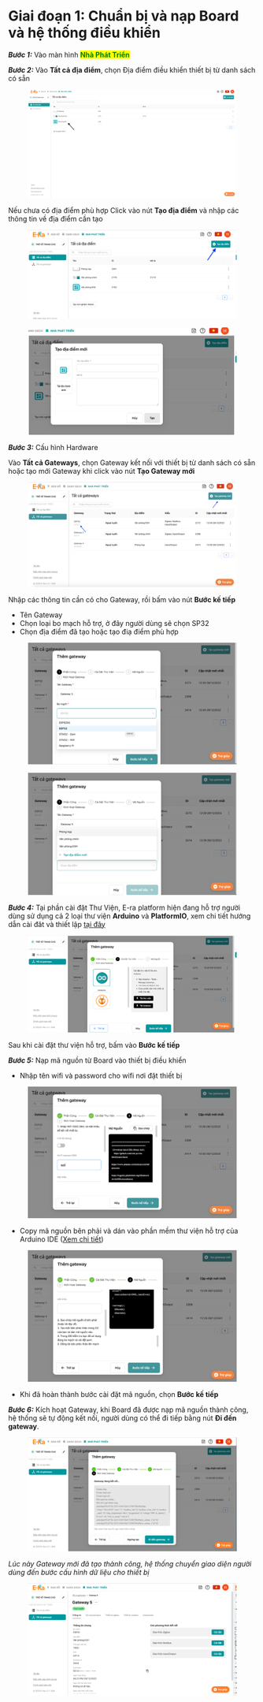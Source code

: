 # Giai đoạn 1: Chuẩn bị và nạp Board và hệ thống điều khiển

_**Bước 1:**_ Vào màn hình <mark style="color:green;">**Nhà Phát Triển**</mark>

_**Bước 2:**_ Vào **Tất cả địa điểm**, chọn Địa điểm điều khiển thiết bị từ danh sách có sẵn&#x20;

<figure><img src="../../../.gitbook/assets/Screen Shot 2022-12-29 at 14.12.41.png" alt=""><figcaption></figcaption></figure>

Nếu chưa có địa điểm phù hợp Click vào nút **Tạo địa điểm** và nhập các thông tin về địa điểm cần tạo

<div>

<figure><img src="../../../.gitbook/assets/Screen Shot 2022-12-29 at 14.16.21.png" alt=""><figcaption></figcaption></figure>

 

<figure><img src="../../../.gitbook/assets/Screen Shot 2022-12-29 at 14.19.01.png" alt=""><figcaption></figcaption></figure>

</div>

_**Bước 3:**_ Cấu hình Hardware

Vào **Tất cả Gateways**, chọn Gateway kết nối với thiết bị từ danh sách có sẵn hoặc tạo mới Gateway khi click vào nút **Tạo Gateway mới**

<figure><img src="../../../.gitbook/assets/Screen Shot 2022-12-29 at 14.48.20.png" alt=""><figcaption></figcaption></figure>

Nhập các thông tin cần có cho Gateway, rồi bấm vào nút **Bước kế tiếp**

* Tên Gateway
* Chọn loại bo mạch hỗ trợ, ở đây người dùng sẽ chọn SP32
* Chọn địa điểm đã tạo hoặc tạo điạ điểm phù hợp

<div>

<figure><img src="../../../.gitbook/assets/Screen Shot 2022-12-29 at 15.07.04.png" alt=""><figcaption></figcaption></figure>

 

<figure><img src="../../../.gitbook/assets/Screen Shot 2022-12-29 at 14.53.02.png" alt=""><figcaption></figcaption></figure>

</div>

_**Bước 4:**_ Tại phần cài đặt Thư Viện, E-ra platform hiện đang hỗ trợ người dùng sử dụng cả 2 loại thư viện **Arduino** và **PlatformIO**, xem chi tiết hướng dẫn cài đăt và thiết lập [tại đây](https://era-open-iot-platform.gitbook.io/documentation/huong-dan-su-dung/chuan-bi-firmware/esp32-stm32-esp-8266)

<figure><img src="../../../.gitbook/assets/Screen Shot 2022-12-29 at 15.19.42.png" alt=""><figcaption></figcaption></figure>

Sau khi cài đặt thư viện hỗ trợ, bấm vào **Bước kế tiếp**

_**Bước 5:**_ Nạp mã nguồn từ Board vào thiết bị điều khiển

* Nhập tên wifi và password cho wifi nơi đặt thiết bị&#x20;

<figure><img src="../../../.gitbook/assets/Screen Shot 2022-12-29 at 15.48.39.png" alt=""><figcaption></figcaption></figure>

* Copy mã nguồn bên phải và dán vào phần mềm thư viện hỗ trợ của Arduino IDE ([Xem chi tiết](https://era-open-iot-platform.gitbook.io/documentation/huong-dan-su-dung/chuan-bi-firmware/esp32-stm32-esp-8266))

<figure><img src="../../../.gitbook/assets/Screen Shot 2022-12-29 at 15.57.09.png" alt=""><figcaption></figcaption></figure>

* Khi đã hoàn thành bước cài đặt mã nguồn, chọn **Bước kế tiếp**&#x20;

_**Bước 6:**_ Kích hoạt Gateway, khi Board đã được nạp mã nguồn thành công, hệ thống sẽ tự động kết nối, người dùng có thể đi tiếp bằng nút **Đi đến gateway**.

<figure><img src="../../../.gitbook/assets/Screen Shot 2022-12-29 at 16.24.09.png" alt=""><figcaption></figcaption></figure>

_Lúc này Gateway mới đã tạo thành công, hệ thống chuyển giao diện người dùng đến bước cấu hình dữ liệu cho thiết bị_

<figure><img src="../../../.gitbook/assets/Screen Shot 2022-12-29 at 16.33.16.png" alt=""><figcaption></figcaption></figure>
